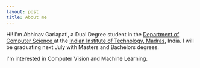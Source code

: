 ```yaml
---
layout: post
title: About me
---
```


Hi! I'm Abhinav Garlapati, a Dual Degree student in the <a href="https://www.cse.iitm.ac.in/"> Department of Computer Science </a> at the <a href="https://www.iitm.ac.in/"> Indian Institute of Technology, Madras</a>, India. I will be graduating next July with Masters and Bachelors degrees.

I'm interested in Computer Vision and Machine Learning.

